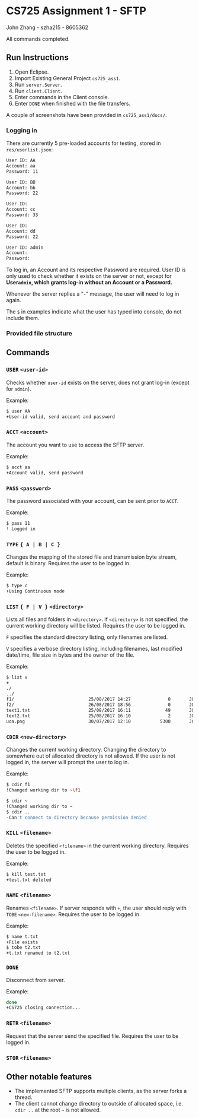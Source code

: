 # CS725 Assignment 1 - SFTP

John Zhang - szha215 - 8605362

All commands completed.

## Run Instructions

1. Open Eclipse.
2. Import Existing General Project `cs725_ass1`.
3. Run `server.Server`.
4. Run `client.Client`.
5. Enter commands in the Client console.
6. Enter `DONE` when finished with the file transfers.

A couple of screenshots have been provided in `cs725_ass1/docs/`.

### Logging in

There are currently 5 pre-loaded accounts for testing, stored in `res/userlist.json`:

```reStructuredText
User ID: AA
Account: aa
Password: 11
```

```reStructuredText
User ID: BB
Account: bb
Password: 22
```

```reStructuredText
User ID:
Account: cc
Password: 33
```

```reStructuredText
User ID: 
Account: dd
Password: 22
```

```reStructuredText
User ID: admin
Account:
Password:
```

To log in, an Account and its respective Password are required. User ID is only used to check whether it exists on the server or not, except for **User`admin`, which grants log-in without an Account or a Password.**

Whenever the server replies a "-" message, the user will need to log in again.

The `$` in examples indicate what the user has typed into console, do not include them.



### Provided file structure



## Commands

### `USER` `<user-id>`

 Checks whether `user-id` exists on the server, does not grant log-in (except for `admin`).

Example:

```bash
$ user AA
+User-id valid, send account and password
```



### `ACCT` `<account>`

The account you want to use to access the SFTP server.

Example:

```bash
$ acct aa
+Account valid, send password
```



### `PASS` `<password>`

The password associated with your account, can be sent prior to `ACCT`.

Example:

```bash
$ pass 11
! Logged in
```



###  `TYPE` `{ A | B | C }`

Changes the mapping of the stored file and transmission byte stream, default is binary. Requires the user to be logged in.

Example:

```bash
$ type c
+Using Continuous mode
```



###  `LIST` `{ F | V }` `<directory>`

Lists all files and folders in `<directory>`. If `<directory>` is not specified, the current working directory will be listed. Requires the user to be logged in.

`F` specifies the standard directory listing, only filenames are listed.

`V` specifies a verbose directory listing, including filenames, last modified date/time, file size in bytes and the owner of the file.

Example:

```bash
$ list v
+
./
../
f1/                            25/08/2017 14:27              0       JOHN-XPS\johnz 
f2/                            26/08/2017 18:56              0       JOHN-XPS\johnz 
text1.txt                      25/08/2017 16:11             49       JOHN-XPS\johnz 
text2.txt                      25/08/2017 16:10              2       JOHN-XPS\johnz 
uoa.png                        30/07/2017 12:10           5300       JOHN-XPS\johnz 
```



###  `CDIR` `<new-directory>`

Changes the current working directory. Changing the directory to somewhere out of allocated directory is not allowed. If the user is not logged in, the server will prompt the user to log in.

Example:

```bash
$ cdir f1
!Changed working dir to ~\f1
```

```bash
$ cdir ~
!Changed working dir to ~
$ cdir ..
-Can't connect to directory because permission denied
```



###  `KILL` `<filename>`

Deletes the specified `<filename>` in the current working directory. Requires the user to be logged in.

Example:

```bash
$ kill test.txt
+test.txt deleted
```



###  `NAME` `<filename>`

Renames `<filename>`. If server responds with `+`, the user should reply with `TOBE` `<new-filename>`. Requires the user to be logged in.

Example:

```bash
$ name t.txt
+File exists
$ tobe t2.txt
+t.txt renamed to t2.txt
```



###  `DONE`

Disconnect from server.

Example:

```bash
done
+CS725 closing connection...
```



###  `RETR` `<filename>`

Request that the server send the specified file. Requires the user to be logged in.



###  `STOR` `<filename>`





## Other notable features

- The implemented SFTP supports multiple clients, as the server forks a thread.
- The client cannot change directory to outside of allocated space, i.e. `cdir ..` at the root `~` is not allowed.







